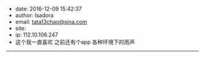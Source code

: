 - date: 2016-12-09 15:42:37
- author: Isadora
- email: tata13chao@sina.com
- site: 
- ip: 112.10.106.247
- 这个我一直喜欢 之前还有个app 各种环境下的雨声
- - - - - - - - - - - - - - - -
